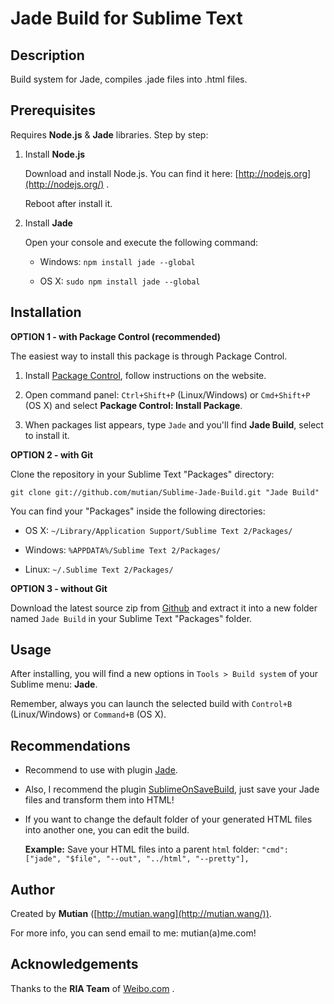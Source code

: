 Jade Build for Sublime Text
===========================


Description
-----------

Build system for Jade, compiles .jade files into .html files.


Prerequisites
-------------

Requires **Node.js** & **Jade** libraries. Step by step:

1. Install **Node.js**

	Download and install Node.js. You can find it here:
	[http://nodejs.org](http://nodejs.org/) .

	Reboot after install it.


2. Install **Jade**

	Open your console and execute the following command:

	* Windows: `npm install jade --global`

	* OS X: `sudo npm install jade --global`


Installation
------------

**OPTION 1 - with Package Control (recommended)**

The easiest way to install this package is through Package Control.

1. Install [Package Control](https://sublime.wbond.net/installation), follow instructions on the website.

2. Open command panel: `Ctrl+Shift+P` (Linux/Windows) or `Cmd+Shift+P` (OS X) and select **Package Control: Install Package**.

3. When packages list appears, type `Jade` and you'll find **Jade Build**, select to install it.


**OPTION 2 - with Git**

Clone the repository in your Sublime Text "Packages" directory:

```shell
git clone git://github.com/mutian/Sublime-Jade-Build.git "Jade Build"
```

You can find your "Packages" inside the following directories:

* OS X:
    `~/Library/Application Support/Sublime Text 2/Packages/`

* Windows:
    `%APPDATA%/Sublime Text 2/Packages/`

* Linux:
    `~/.Sublime Text 2/Packages/`


**OPTION 3 - without Git**

Download the latest source zip from [Github](https://github.com/mutian/Sublime-Jade-Build) and extract it into a new folder named `Jade Build` in your Sublime Text "Packages" folder.


Usage
-----

After installing, you will find a new options in `Tools > Build system` of your  Sublime menu: **Jade**.

Remember, always you can launch the selected build with `Control+B` (Linux/Windows) or `Command+B` (OS X).



Recommendations
---------------

* Recommend to use with plugin [Jade](https://github.com/davidrios/jade-tmbundle).

* Also, I recommend the plugin [SublimeOnSaveBuild](https://github.com/alexnj/SublimeOnSaveBuild), just save your Jade files and transform them into HTML!

* If you want to change the default folder of your generated HTML files into another one, you can edit the build.

	**Example:** Save your HTML files into a parent `html` folder:
	`"cmd": ["jade", "$file", "--out", "../html", "--pretty"],`


Author
------

Created by **Mutian** ([http://mutian.wang](http://mutian.wang/)).

For more info, you can send email to me: mutian(a)me.com!


Acknowledgements
----------------

Thanks to the **RIA Team** of [Weibo.com](http://weibo.com/) .

